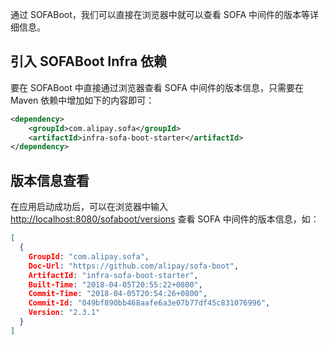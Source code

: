 通过 SOFABoot，我们可以直接在浏览器中就可以查看 SOFA 中间件的版本等详细信息。

## 引入 SOFABoot Infra 依赖

要在 SOFABoot 中直接通过浏览器查看 SOFA 中间件的版本信息，只需要在 Maven 依赖中增加如下的内容即可：

```xml
<dependency>
    <groupId>com.alipay.sofa</groupId>
    <artifactId>infra-sofa-boot-starter</artifactId>
</dependency>
```

## 版本信息查看

在应用启动成功后，可以在浏览器中输入 [http://localhost:8080/sofaboot/versions](http://localhost:8080/sofaboot/versions) 查看 SOFA 中间件的版本信息，如：

```json
[
  {
    GroupId: "com.alipay.sofa",
    Doc-Url: "https://github.com/alipay/sofa-boot",
    ArtifactId: "infra-sofa-boot-starter",
    Built-Time: "2018-04-05T20:55:22+0800",
    Commit-Time: "2018-04-05T20:54:26+0800",
    Commit-Id: "049bf890bb468aafe6a3e07b77df45c831076996",
    Version: "2.3.1"
  }
]
```
